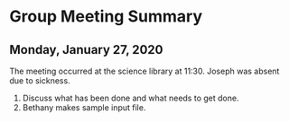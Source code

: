 # Group Meeting Summary
## Monday, January 27, 2020

The meeting occurred at the science library at 11:30. Joseph was absent due to sickness.

1. Discuss what has been done and what needs to get done.
2. Bethany makes sample input file. 

